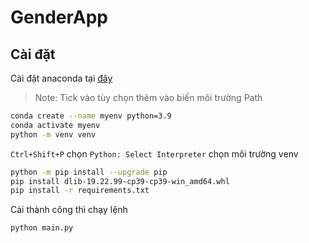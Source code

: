 # GenderApp
## Cài đặt
Cài đặt anaconda tại [đây](https://www.anaconda.com/download) 
> Note: Tick vào tùy chọn thêm vào biến môi trường Path

```bash
conda create --name myenv python=3.9
conda activate myenv
python -m venv venv
```

`Ctrl+Shift+P` chọn `Python: Select Interpreter` chọn môi trường venv

```bash
python -m pip install --upgrade pip
pip install dlib-19.22.99-cp39-cp39-win_amd64.whl
pip install -r requirements.txt
```

Cài thành công thì chạy lệnh

```bash
python main.py
```
